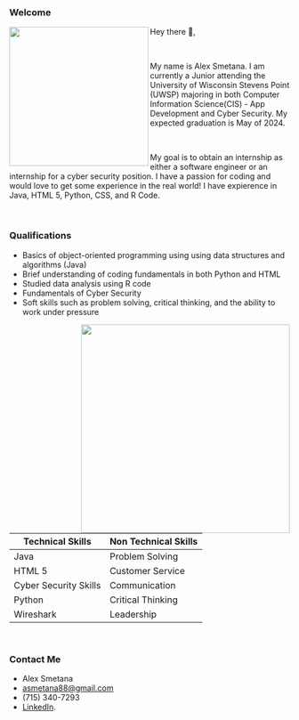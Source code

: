  ### Welcome
<img width="250" align='left' src= "https://user-images.githubusercontent.com/91230744/135182054-b21d18f2-fec3-448e-80b9-01ab2236fa83.jpg">

 Hey there 👋,

<br />

My name is Alex Smetana. I am currently a Junior attending the University of Wisconsin Stevens Point (UWSP) majoring in both Computer Information Science(CIS) - App Development and Cyber Security. My expected graduation is May of 2024. 

<br />

My goal is to obtain an internship as either a software engineer or an internship for a cyber security position. I have a passion for coding and would love to get some experience in the real world! I have expierence in Java, HTML 5, Python, CSS, and R Code.

<br /> 

### Qualifications

* Basics of object-oriented programming using using data structures and algorithms (Java)
* Brief understanding of coding fundamentals in both Python and HTML
* Studied data analysis using R code
* Fundamentals of Cyber Security
* Soft skills such as problem solving, critical thinking, and the ability to work under pressure

 <p>
  <img width="375" align='right' src="https://user-images.githubusercontent.com/91230744/135184275-da58e4dc-7c15-4af8-ace0-b98cec6a2e8e.png">
</p>

| Technical Skills       | Non Technical Skills    |      
| -----------            | -----------             |  
| Java                   | Problem Solving         |
| HTML 5                 | Customer Service        |
| Cyber Security Skills  | Communication           |
| Python                 | Critical Thinking       |
| Wireshark              | Leadership              |
</div>
<br>


### Contact Me
* Alex Smetana
* asmetana88@gmail.com
* (715) 340-7293
* [LinkedIn](https://www.linkedin.com/in/alex-smetana-03052121a/). 

